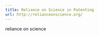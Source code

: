 ```yaml
---
title: Reliance on Science in Patenting
url: http://relianceonscience.org/
---
```


reliance on science